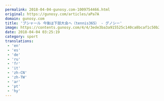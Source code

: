 ```yaml
---
permalink: 2018-04-04-gunosy.com-1009754466.html
original: https://gunosy.com/articles/aPa7A
domain: gunosy.com
title: 'ブシャール 今後は下部大会へ（tennis365） - グノシー'
image: https://contents.gunosy.com/4/4/3ede3ba3a915525c140ca8bcaf1c50b2_content.jpg
date: 2018-04-04 03:25:19
category: sport
translations: 
 - 'en'
 - 'es'
 - 'de'
 - 'ru'
 - 'fr'
 - 'it'
 - 'zh-CN'
 - 'zh-TW'
 - 'ar'
 - 'pt'
 - 'hy'
---
```


